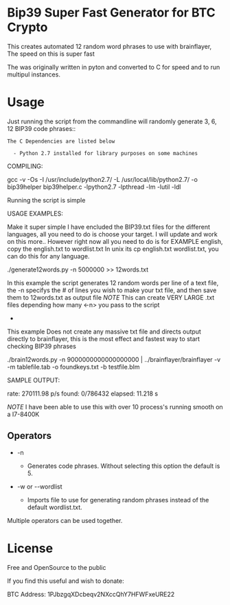 # Bip39 Super Fast Generator for BTC Crypto

This creates automated 12 random word phrases to use with brainflayer, The speed on this is super fast

The was originally written in pyton and converted to C for speed and to run multipul instances.

# Usage

Just running the script from the commandline will randomly generate 3, 6, 12 BIP39 code phrases::

	The C Dependencies are listed below 
      
      - Python 2.7 installed for library purposes on some machines

COMPILING: 

gcc -v -Os -I /usr/include/python2.7/ -L /usr/local/lib/python2.7/  -o bip39helper bip39helper.c  -lpython2.7  -lpthread -lm -lutil 
-ldl
	


Running the script is simple

USAGE EXAMPLES:


Make it super simple I have encluded the BIP39.txt files for the different languages,  all you need to do is choose your target.  I will update and work on this more.. However right now all you need to do is for EXAMPLE
english, copy the english.txt to wordlist.txt      In unix its cp english.txt wordlist.txt, you can do this for any language.

./generate12words.py -n 5000000 >> 12words.txt 

In this example the script generates 12 random words per line of a text file, the -n specifys the # of lines you wish to make your txt file, and then save them to 12words.txt as output file
*NOTE* This can create VERY LARGE .txt files depending how many <-n> you pass to the script

-

This example Does not create any massive txt file and directs output directly to brainflayer, this is the most effect and fastest way to start checking BIP39 phrases

./brain12words.py -n 9000000000000000000 | ../brainflayer/brainflayer -v -m tablefile.tab -o foundkeys.txt -b testfile.blm


SAMPLE OUTPUT:

rate:  270111.98 p/s found:     0/786432     elapsed:   11.218 s

*NOTE* I have been able to use this with over 10 process's running smooth on a I7-8400K


## Operators
* -n <number of lines you wish to create>

	* Generates <x> code phrases. Without selecting this option the default is 5.


* -w <file> or --wordlist <file>

	* Imports file to use for generating random phrases instead of the default wordlist.txt. 

Multiple operators can be used together. 

# License

Free and OpenSource to the public 

If you find this useful and wish to donate:

BTC Address:  1PJbzgqXDcbeqv2NXccQhY7HFWFxeURE22

